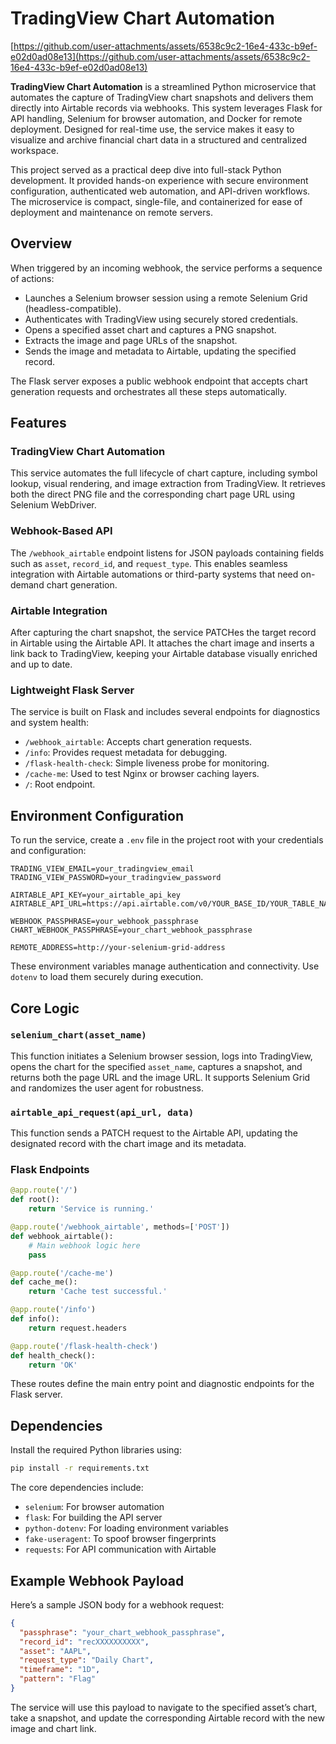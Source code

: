 # TradingView Chart Automation

[https://github.com/user-attachments/assets/6538c9c2-16e4-433c-b9ef-e02d0ad08e13](https://github.com/user-attachments/assets/6538c9c2-16e4-433c-b9ef-e02d0ad08e13)

**TradingView Chart Automation** is a streamlined Python microservice that automates the capture of TradingView chart snapshots and delivers them directly into Airtable records via webhooks. This system leverages Flask for API handling, Selenium for browser automation, and Docker for remote deployment. Designed for real-time use, the service makes it easy to visualize and archive financial chart data in a structured and centralized workspace.

This project served as a practical deep dive into full-stack Python development. It provided hands-on experience with secure environment configuration, authenticated web automation, and API-driven workflows. The microservice is compact, single-file, and containerized for ease of deployment and maintenance on remote servers.

## Overview

When triggered by an incoming webhook, the service performs a sequence of actions:

* Launches a Selenium browser session using a remote Selenium Grid (headless-compatible).
* Authenticates with TradingView using securely stored credentials.
* Opens a specified asset chart and captures a PNG snapshot.
* Extracts the image and page URLs of the snapshot.
* Sends the image and metadata to Airtable, updating the specified record.

The Flask server exposes a public webhook endpoint that accepts chart generation requests and orchestrates all these steps automatically.

## Features

### TradingView Chart Automation

This service automates the full lifecycle of chart capture, including symbol lookup, visual rendering, and image extraction from TradingView. It retrieves both the direct PNG file and the corresponding chart page URL using Selenium WebDriver.

### Webhook-Based API

The `/webhook_airtable` endpoint listens for JSON payloads containing fields such as `asset`, `record_id`, and `request_type`. This enables seamless integration with Airtable automations or third-party systems that need on-demand chart generation.

### Airtable Integration

After capturing the chart snapshot, the service PATCHes the target record in Airtable using the Airtable API. It attaches the chart image and inserts a link back to TradingView, keeping your Airtable database visually enriched and up to date.

### Lightweight Flask Server

The service is built on Flask and includes several endpoints for diagnostics and system health:

* `/webhook_airtable`: Accepts chart generation requests.
* `/info`: Provides request metadata for debugging.
* `/flask-health-check`: Simple liveness probe for monitoring.
* `/cache-me`: Used to test Nginx or browser caching layers.
* `/`: Root endpoint.

## Environment Configuration

To run the service, create a `.env` file in the project root with your credentials and configuration:

```env
TRADING_VIEW_EMAIL=your_tradingview_email
TRADING_VIEW_PASSWORD=your_tradingview_password

AIRTABLE_API_KEY=your_airtable_api_key
AIRTABLE_API_URL=https://api.airtable.com/v0/YOUR_BASE_ID/YOUR_TABLE_NAME

WEBHOOK_PASSPHRASE=your_webhook_passphrase
CHART_WEBHOOK_PASSPHRASE=your_chart_webhook_passphrase

REMOTE_ADDRESS=http://your-selenium-grid-address
```

These environment variables manage authentication and connectivity. Use `dotenv` to load them securely during execution.

## Core Logic

### `selenium_chart(asset_name)`

This function initiates a Selenium browser session, logs into TradingView, opens the chart for the specified `asset_name`, captures a snapshot, and returns both the page URL and the image URL. It supports Selenium Grid and randomizes the user agent for robustness.

### `airtable_api_request(api_url, data)`

This function sends a PATCH request to the Airtable API, updating the designated record with the chart image and its metadata.

### Flask Endpoints

```python
@app.route('/')
def root():
    return 'Service is running.'

@app.route('/webhook_airtable', methods=['POST'])
def webhook_airtable():
    # Main webhook logic here
    pass

@app.route('/cache-me')
def cache_me():
    return 'Cache test successful.'

@app.route('/info')
def info():
    return request.headers

@app.route('/flask-health-check')
def health_check():
    return 'OK'
```

These routes define the main entry point and diagnostic endpoints for the Flask server.

## Dependencies

Install the required Python libraries using:

```bash
pip install -r requirements.txt
```

The core dependencies include:

* `selenium`: For browser automation
* `flask`: For building the API server
* `python-dotenv`: For loading environment variables
* `fake-useragent`: To spoof browser fingerprints
* `requests`: For API communication with Airtable

## Example Webhook Payload

Here’s a sample JSON body for a webhook request:

```json
{
  "passphrase": "your_chart_webhook_passphrase",
  "record_id": "recXXXXXXXXXX",
  "asset": "AAPL",
  "request_type": "Daily Chart",
  "timeframe": "1D",
  "pattern": "Flag"
}
```

The service will use this payload to navigate to the specified asset’s chart, take a snapshot, and update the corresponding Airtable record with the new image and chart link.
